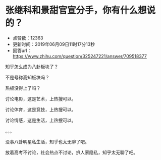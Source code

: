 # 张继科和景甜官宣分手，你有什么想说的？
- 点赞数：12363
- 更新时间：2019年06月09日11时17分13秒
- 回答url：https://www.zhihu.com/question/325247221/answer/709518377
<body>
 <p data-pid="wY2N46ss">知乎怎么成为八卦板块了？</p>
 <p data-pid="U3UGjd_0">不是号称高知板块吗？</p>
 <p data-pid="WldAu-IZ">热板没得上了吗？</p>
 <p data-pid="XKg-7Cjd">讨论电影，这是艺术，上热搜可以。</p>
 <p data-pid="1rpaUi_0">讨论体育，这是竞技，上热搜可以。</p>
 <p data-pid="E4PwgOgI">讨论情感，这是生活，上热搜可以。</p>
 <p data-pid="oC_vC9pD">。。。</p>
 <p data-pid="PI40BuYO">没事八卦明星私生活，知乎也太无聊了吧。</p>
 <p data-pid="VaOAWIp3">放着高考不讨论，社会热点不讨论，扒人家隐私，知乎太无聊了吧。</p>
 <p></p>
</body>